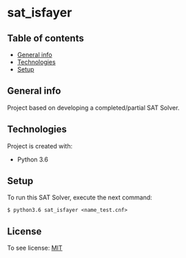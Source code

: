 # sat_isfayer


## Table of contents
* [General info](#general-info)
* [Technologies](#technologies)
* [Setup](#setup)

## General info
Project based on developing a completed/partial SAT Solver.
	
## Technologies
Project is created with:
* Python 3.6

	
## Setup
To run this SAT Solver, execute the next command:

```
$ python3.6 sat_isfayer <name_test.cnf>
```

## License
To see license: [MIT](https://choosealicense.com/licenses/mit/)